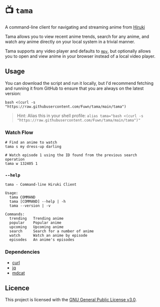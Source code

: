 # 📺 `tama`

A command-line client for navigating and streaming anime from [Hiruki](https://hiruki.xyz)

Tama allows you to view recent anime trends, search for any anime, and watch any
anime directly on your local system in a trivial manner.

Tama supports any video player and defaults to [`mpv`](https://mpv.io/), but
optionally allows you to open and view anime in your browser instead of a local
video player.

## Usage

You can download the script and run it locally, but I'd recommend fetching and
running it from GitHub to ensure that you are always on the latest version:

```shell
bash <(curl -s "https://raw.githubusercontent.com/Fuwn/tama/main/tama")
```

> Hint: Alias this in your shell profile: `alias tama="bash <(curl -s "https://raw.githubusercontent.com/Fuwn/tama/main/tama")"`

### Watch Flow

```shell
# Find an anime to watch
tama s my dress-up darling

# Watch episode 1 using the ID found from the previous search operation
tama w 132405 1
```

### `--help`

```text
tama - Command-line Hiruki Client

Usage:
  tama COMMAND
  tama [COMMAND] --help | -h
  tama --version | -v

Commands:
  trending   Trending anime
  popular    Popular anime
  upcoming   Upcoming anime
  search     Search for a number of anime
  watch      Watch an anime by episode
  episodes   An anime's episodes
```

### Dependencies

- [curl](https://curl.se/)
- [jq](https://jqlang.github.io/jq/)
- [mdcat](https://github.com/swsnr/mdcat)

## Licence

This project is licensed with the [GNU General Public License v3.0](LICENSE).
